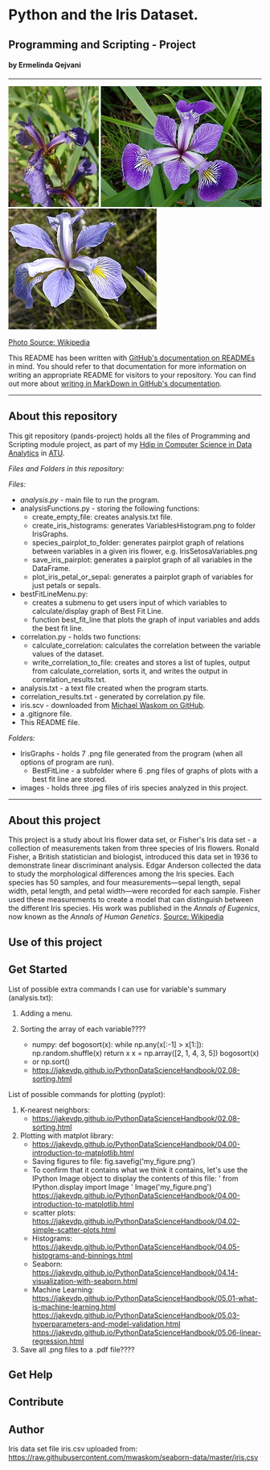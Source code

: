 # Python and the Iris Dataset.

## Programming and Scripting - Project

#### by Ermelinda Qejvani

***
![Iris Setosa](/images/Iris_setosa.jpg)  ![Iris Versicolor](/images/Iris_versicolor.jpg)   ![Iris Virginica](/images/Iris_virginica.jpg)

[Photo Source: Wikipedia](https://commons.wikimedia.org/wiki/File:Kosaciec_szczecinkowaty_Iris_setosa.jpg)

This README has been written with [GitHub's documentation on READMEs](https://docs.github.com/en/repositories/managing-your-repositorys-settings-and-features/customizing-your-repository/about-readmes) in mind.
You should refer to that documentation for more information on writing an appropriate README for visitors to your repository.
You can find out more about [writing in MarkDown in GitHub's documentation](https://docs.github.com/en/get-started/writing-on-github/getting-started-with-writing-and-formatting-on-github/basic-writing-and-formatting-syntax).

***
## About this repository

This git repository (pands-project) holds all the files of Programming and Scripting module project, as part of my [Hdip in Computer Science in Data Analytics](https://www.gmit.ie/higher-diploma-in-science-in-computing-in-data-analytics#:~:text=You%20are%20a%20Level%208,topics%20in%20your%20original%20degree.) in [ATU](https://www.gmit.ie/).

_Files and Folders in this repository:_

_Files:_

- $analysis.py$ - main file to run the program.
- analysisFunctions.py - storing the following functions:
    - create_empty_file: creates analysis.txt file.
    - create_iris_histograms: generates VariablesHistogram.png to folder IrisGraphs.
    - species_pairplot_to_folder: generates pairplot graph of relations between variables in a given iris flower, e.g. IrisSetosaVariables.png
    - save_iris_pairplot: generates a pairplot graph of all variables in the DataFrame.
    - plot_iris_petal_or_sepal: generates a pairplot graph of variables for just petals or sepals.
- bestFitLineMenu.py:
    - creates a submenu to get users input of which variables to calculate/display graph of Best Fit Line.
    - function best_fit_line that plots the graph of input variables and adds the best fit line.
- correlation.py - holds two functions:
    - calculate_correlation: calculates the correlation between the variable values of the dataset.
    - write_correlation_to_file: creates and stores a list of tuples, output from calculate_correlation, sorts it, and writes the output in correlation_results.txt.
- analysis.txt - a text file created when the program starts.
- correlation_results.txt - generated by correlation.py file.
- iris.scv - downloaded from [Michael Waskom on GitHub](https://raw.githubusercontent.com/mwaskom/seaborn-data/master/iris.csv).
- a .gitignore file.
- This README file.

_Folders:_

- IrisGraphs - holds 7 .png file generated from the program (when all options of program are run).
    - BestFitLine - a subfolder where 6 .png files of graphs of plots with a best fit line are stored.
- images - holds three .jpg files of iris species analyzed in this project.

***
## About this project

This project is a study about Iris flower data set, or Fisher's Iris data set - a collection of measurements taken from three species of Iris flowers. Ronald Fisher, a British statistician and biologist, introduced this data set in 1936 to demonstrate linear discriminant analysis. Edgar Anderson collected the data to study the morphological differences among the Iris species. Each species has 50 samples, and four measurements—sepal length, sepal width, petal length, and petal width—were recorded for each sample. Fisher used these measurements to create a model that can distinguish between the different Iris species. His work was published in the _Annals of Eugenics_, now known as the _Annals of Human Genetics_. [Source: Wikipedia](https://en.wikipedia.org/wiki/Iris_flower_data_set)


## Use of this project



## Get Started

List of possible extra commands I can use for variable's summary (analysis.txt):
1. Adding a menu.

2. Sorting the array of each variable????
    - numpy:
    def bogosort(x):
    while np.any(x[:-1] > x[1:]):
        np.random.shuffle(x)
    return x
    x = np.array([2, 1, 4, 3, 5])
    bogosort(x)
    - or np.sort()
    - https://jakevdp.github.io/PythonDataScienceHandbook/02.08-sorting.html

List of possible commands for plotting (pyplot):

1. K-nearest neighbors:
     - https://jakevdp.github.io/PythonDataScienceHandbook/02.08-sorting.html
2. Plotting with matplot library:
    - https://jakevdp.github.io/PythonDataScienceHandbook/04.00-introduction-to-matplotlib.html
    - Saving figures to file:
    fig.savefig('my_figure.png')
    - To confirm that it contains what we think it contains, let's use the IPython Image object to display the contents of this file:
    ' from IPython.display import Image
    ' Image('my_figure.png')
    https://jakevdp.github.io/PythonDataScienceHandbook/04.00-introduction-to-matplotlib.html
    - scatter plots:
    https://jakevdp.github.io/PythonDataScienceHandbook/04.02-simple-scatter-plots.html
    - Histograms:
    https://jakevdp.github.io/PythonDataScienceHandbook/04.05-histograms-and-binnings.html
    - Seaborn:
    https://jakevdp.github.io/PythonDataScienceHandbook/04.14-visualization-with-seaborn.html
    - Machine Learning:
    https://jakevdp.github.io/PythonDataScienceHandbook/05.01-what-is-machine-learning.html
    https://jakevdp.github.io/PythonDataScienceHandbook/05.03-hyperparameters-and-model-validation.html
    https://jakevdp.github.io/PythonDataScienceHandbook/05.06-linear-regression.html
3. Save all .png files to a .pdf file????

## Get Help



## Contribute



## Author


Iris data set file iris.csv uploaded from:
https://raw.githubusercontent.com/mwaskom/seaborn-data/master/iris.csv

